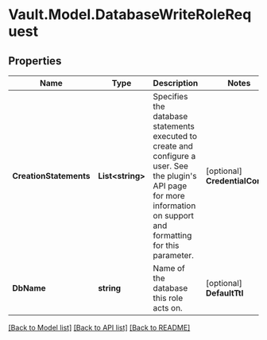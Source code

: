 # Vault.Model.DatabaseWriteRoleRequest

## Properties

Name | Type | Description | Notes
------------ | ------------- | ------------- | -------------
**CreationStatements** | **List&lt;string&gt;** | Specifies the database statements executed to create and configure a user. See the plugin&#x27;s API page for more information on support and formatting for this parameter. | [optional] **CredentialConfig** | **Object** | The configuration for the given credential_type. | [optional] **CredentialType** | **string** | The type of credential to manage. Options include: &#x27;password&#x27;, &#x27;rsa_private_key&#x27;. Defaults to &#x27;password&#x27;. | [optional] [default to "password"]
**DbName** | **string** | Name of the database this role acts on. | [optional] **DefaultTtl** | **int** | Default ttl for role. | [optional] **MaxTtl** | **int** | Maximum time a credential is valid for | [optional] **RenewStatements** | **List&lt;string&gt;** | Specifies the database statements to be executed to renew a user. Not every plugin type will support this functionality. See the plugin&#x27;s API page for more information on support and formatting for this parameter. | [optional] **RevocationStatements** | **List&lt;string&gt;** | Specifies the database statements to be executed to revoke a user. See the plugin&#x27;s API page for more information on support and formatting for this parameter. | [optional] **RollbackStatements** | **List&lt;string&gt;** | Specifies the database statements to be executed rollback a create operation in the event of an error. Not every plugin type will support this functionality. See the plugin&#x27;s API page for more information on support and formatting for this parameter. | [optional] 

[[Back to Model list]](../README.md#documentation-for-models) [[Back to API list]](../README.md#documentation-for-api-endpoints) [[Back to README]](../README.md)

